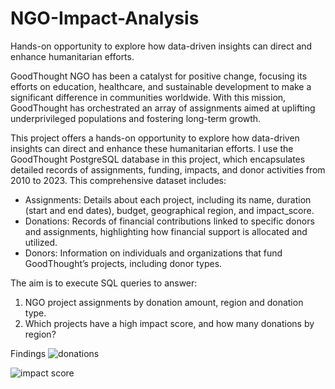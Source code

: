 # NGO-Impact-Analysis
Hands-on opportunity to explore how data-driven insights can direct and enhance humanitarian efforts.

GoodThought NGO has been a catalyst for positive change, focusing its efforts on education, healthcare, and sustainable development to make a significant difference in communities worldwide. With this mission, GoodThought has orchestrated an array of assignments aimed at uplifting underprivileged populations and fostering long-term growth.

This project offers a hands-on opportunity to explore how data-driven insights can direct and enhance these humanitarian efforts. I use the GoodThought PostgreSQL database in this project, which encapsulates detailed records of assignments, funding, impacts, and donor activities from 2010 to 2023. This comprehensive dataset includes:

* Assignments: Details about each project, including its name, duration (start and end dates), budget, geographical region, and impact_score.
* Donations: Records of financial contributions linked to specific donors and assignments, highlighting how financial support is allocated and utilized.
* Donors: Information on individuals and organizations that fund GoodThought’s projects, including donor types.

The aim is to execute SQL queries to answer:
1. NGO project assignments by donation amount, region and donation type. 
2. Which projects have a high impact score, and how many donations by region? 

Findings
![donations](https://github.com/user-attachments/assets/a547a500-833b-4175-af38-ff45e26c45a8)

![impact score](https://github.com/user-attachments/assets/99d0dfa3-28ea-4885-8c60-cdc6cecb3d2d)


